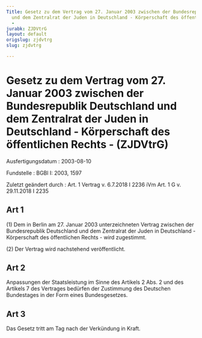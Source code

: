 ```yaml
---
Title: Gesetz zu dem Vertrag vom 27. Januar 2003 zwischen der Bundesrepublik Deutschland
  und dem Zentralrat der Juden in Deutschland - Körperschaft des öffentlichen Rechts
  -
jurabk: ZJDVtrG
layout: default
origslug: zjdvtrg
slug: zjdvtrg

---
```


# Gesetz zu dem Vertrag vom 27. Januar 2003 zwischen der Bundesrepublik Deutschland und dem Zentralrat der Juden in Deutschland - Körperschaft des öffentlichen Rechts - (ZJDVtrG)

Ausfertigungsdatum
:   2003-08-10

Fundstelle
:   BGBl I: 2003, 1597

Zuletzt geändert durch
:   Art. 1 Vertrag v. 6.7.2018 I 2236 iVm Art. 1 G v. 29.11.2018 I 2235


## Art 1

(1) Dem in Berlin am 27. Januar 2003 unterzeichneten Vertrag zwischen der Bundesrepublik Deutschland und dem Zentralrat der Juden in Deutschland - Körperschaft des öffentlichen Rechts - wird zugestimmt.

(2) Der Vertrag wird nachstehend veröffentlicht.


## Art 2

Anpassungen der Staatsleistung im Sinne des Artikels 2 Abs. 2 und des Artikels 7 des Vertrages bedürfen der Zustimmung des Deutschen Bundestages in der Form eines Bundesgesetzes.


## Art 3

Das Gesetz tritt am Tag nach der Verkündung in Kraft.

